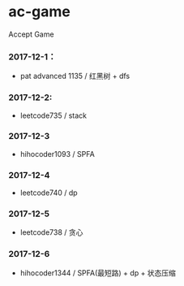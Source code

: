 # ac-game
Accept Game

### 2017-12-1：
- pat advanced 1135 / 红黑树 + dfs
### 2017-12-2:
- leetcode735 / stack
### 2017-12-3
- hihocoder1093 / SPFA
### 2017-12-4
- leetcode740 / dp
### 2017-12-5
- leetcode738 / 贪心
### 2017-12-6
- hihocoder1344 / SPFA(最短路) + dp + 状态压缩
